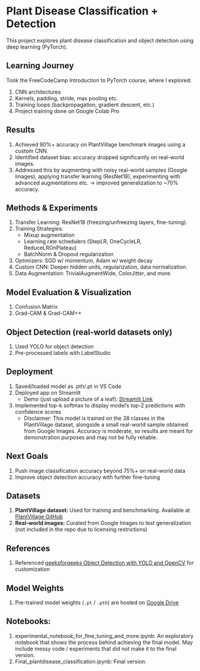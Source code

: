 # Plant Disease Classification + Detection
This project explores plant disease classification and object detection using deep learning (PyTorch).

## Learning Journey
Took the FreeCodeCamp Introduction to PyTorch course, where I explored:
1. CNN architectures
2. Kernels, padding, stride, max pooling etc.
3. Training loops (backpropagation, gradient descent, etc.)
4. Project training done on Google Colab Pro

## Results
1. Achieved 90%+ accuracy on PlantVillage benchmark images using a custom CNN.
2. Identified dataset bias: accuracy dropped significantly on real-world images.
3. Addressed this by augmenting with noisy real-world samples (Google Images), applying transfer learning (ResNet18), experimenting with advanced augmentations etc. → improved generalization to ~70% accuracy.

## Methods & Experiments
1. Transfer Learning: ResNet18 (freezing/unfreezing layers, fine-tuning).
2. Training Strategies:
    - Mixup augmentation
    - Learning rate schedulers (StepLR, OneCycleLR, ReduceLROnPlateau)
    - BatchNorm & Dropout regularization
6. Optimizers: SGD w/ momentum, Adam w/ weight decay
7. Custom CNN: Deeper hidden units, regularization, data normalization.
8. Data Augmentation: TrivialAugmentWide, ColorJitter, and more.

## Model Evaluation & Visualization
1. Confusion Matrix
2. Grad-CAM & Grad-CAM++

## Object Detection (real-world datasets only)
1. Used YOLO for object detection
2. Pre-processed labels with LabelStudio

## Deployment
1. Saved/loaded model as .pth/.pt in VS Code
2. Deployed app on Streamlit 
    - Demo (just upload a picture of a leaf): [Streamlit Link](https://plant-disease-classification-vayyob3uqtbmtgjf5clzhg.streamlit.app/)
3. Implemented top-k softmax to display model’s top-2 predictions with confidence scores
    - Disclaimer: This model is trained on the 38 classes in the PlantVillage dataset, alongside a small real-world sample obtained from Google Images. Accuracy is moderate, so results are meant for demonstration purposes and may not be fully reliable.

## Next Goals
1. Push image classification accuracy beyond 75%+ on real-world data 
2. Improve object detection accuracy with further fine-tuning

## Datasets
1. **PlantVillage dataset:** Used for training and benchmarking. Available at [PlantVillage GitHub](https://github.com/spMohanty/PlantVillage-Dataset.git)  
2. **Real-world images:** Curated from Google Images to test generalization (not included in the repo due to licensing restrictions)

## References
1. Referenced [geeksforgeeks Object Detection with YOLO and OpenCV](https://www.geeksforgeeks.org/computer-vision/object-detection-with-yolo-and-opencv/) for customization

 ## Model Weights
1. Pre-trained model weights (`.pt` / `.pth`) are hosted on [Google Drive](https://drive.google.com/drive/folders/1SJD4w37yV43QSEeLKKjAJIl7sS5iMiMP?usp=drive_link)

## Notebooks:
1. experimental_notebook_for_fine_tuning_and_more.ipynb: An exploratory notebook that shows the process behind achieving the final model. May include messy code / experiments that did not make it to the final version.
2. Final_plantdisease_classification.ipynb: Final version. 